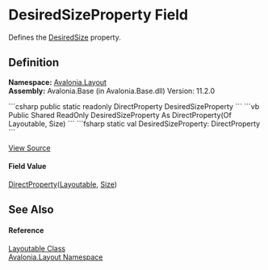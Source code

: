 # DesiredSizeProperty Field


Defines the <a href="P_Avalonia_Layout_Layoutable_DesiredSize">DesiredSize</a> property.



## Definition
**Namespace:** <a href="N_Avalonia_Layout">Avalonia.Layout</a>  
**Assembly:** Avalonia.Base (in Avalonia.Base.dll) Version: 11.2.0

<Tabs groupId="api-code-preview">
<TabItem value="csharp" label="C#">
```csharp
public static readonly DirectProperty<Layoutable, Size> DesiredSizeProperty
```
</TabItem>
<TabItem value="vb" label="VB">
```vb
Public Shared ReadOnly DesiredSizeProperty As DirectProperty(Of Layoutable, Size)
```
</TabItem>
<TabItem value="fsharp" label="F#">
```fsharp
static val DesiredSizeProperty: DirectProperty<Layoutable, Size>
```
</TabItem>
</Tabs>



<a href="https://github.com/AvaloniaUI/Avalonia/tree/master/src/Avalonia.Base/Layout/Layoutable.cs" title="View the source code">View Source</a>



#### Field Value
<a href="T_Avalonia_DirectProperty_2">DirectProperty</a>(<a href="T_Avalonia_Layout_Layoutable">Layoutable</a>, <a href="T_Avalonia_Size">Size</a>)

## See Also


#### Reference
<a href="T_Avalonia_Layout_Layoutable">Layoutable Class</a>  
<a href="N_Avalonia_Layout">Avalonia.Layout Namespace</a>  
